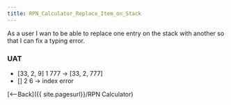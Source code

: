 ```yaml
---
title: RPN_Calculator_Replace_Item_on_Stack
---
```

As a user I wan to be able to replace one entry on the stack with another so that I can fix a typing error.

### UAT
* [33, 2, 9] 1 <enter> 777 <replace> -> [33, 2, 777]
* [] 2 <enter> 6 <replace> -> index error

[<--Back]({{ site.pagesurl}}/RPN Calculator)
